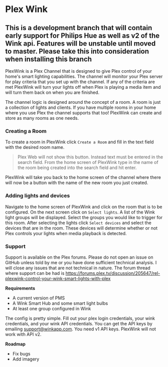 # Plex Wink

## This is a development branch that will contain early support for Philips Hue as well as v2 of the Wink api. Features will be unstable until moved to master. Please take this into consideration when installing this branch

PlexWink is a Plex Channel that is designed to give Plex control of your home's smart lighting capabilities. The channel will monitor your Plex server for play criteria that you set up with the channel. If any of the criteria are met PlexWink will turn your lights off when Plex is playing a media item and will turn them back on when you are finished.

The channel logic is designed around the concept of a room. A room is just a collection of lights and clients. If you have multiple rooms in your home where you use Plex the channel supports that too! PlexWink can create and store as many rooms as one needs.

### Creating a Room

To create a room in PlexWink click `Create a Room` and fill in the text field with the desired room name.

> Plex Web will not show this button. Instead text must be entered in the search field. From the home screen of PlexWink type in the name of the room being created into the search field and hit enter.

PlexWink will take you back to the home screen of the channel where there will now be a button with the name of the new room you just created.

### Adding lights and devices

Navigate to the home screen of PlexWink and click on the room that is to be configured. On the next screen click on `Select lights`. A list of the Wink light groups will be displayed. Select the groups you would like to trigger for this room. After selecting the lights click `Select devices` and select the devices that are in the room. These devices will determine whether or not Plex controls your lights when media playback is detected.

### Support

Support is available on the Plex forums. Please do not open an issue on GitHub unless told by me or you have done sufficient technical analysis. I will close any issues that are not technical in nature. The forum thread where support can be had is https://forums.plex.tv/discussion/205647/rel-plexwink-control-your-wink-smart-lights-with-plex

**Requirements**
* A current version of PMS
* A Wink Smart Hub and some smart light bulbs
* At least one group configured in Wink

The config is pretty simple. Fill out your plex login credentials, your wink credentials, and your wink API credentials. You can get the API keys by emailing support@winkapp.com. You need v1 API keys. PlexWink will not work with API v2.

**Roadmap**
* Fix bugs
* Add imagery